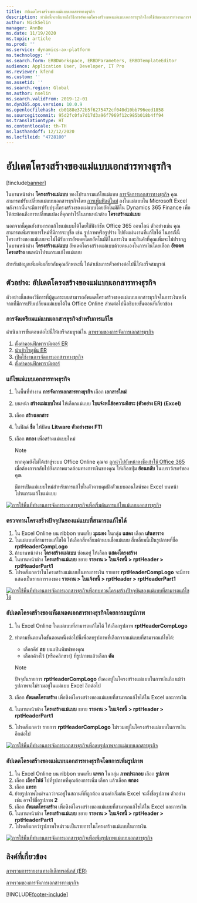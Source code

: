 ```yaml
---
title: อัปเดตโครงสร้างของแม่แบบเอกสารทางธุรกิจ
description: หัวข้อนี้จะอธิบายถึงวิธีการอัพเดตโครงสร้างของแม่แบบเอกสารธุรกิจโดยใช้ลักษณะการทำงานการจัดการเอกสารทางธุรกิจ
author: NickSelin
manager: AnnBe
ms.date: 11/19/2020
ms.topic: article
ms.prod: ''
ms.service: dynamics-ax-platform
ms.technology: ''
ms.search.form: ERBDWorkspace, ERBDParameters, ERBDTemplateEditor
audience: Application User, Developer, IT Pro
ms.reviewer: kfend
ms.custom: ''
ms.assetid: ''
ms.search.region: Global
ms.author: nselin
ms.search.validFrom: 2019-12-01
ms.dyn365.ops.version: 10.0.9
ms.openlocfilehash: cb0188e372b5f6275472cf040d10bb796eed1858
ms.sourcegitcommit: 95d2fc0fa7d17d3a96f7969f12c985b018b4ff94
ms.translationtype: HT
ms.contentlocale: th-TH
ms.lasthandoff: 12/12/2020
ms.locfileid: "4728100"
---
```

# <a name="update-the-structure-of-a-business-document-template"></a>อัปเดตโครงสร้างของแม่แบบเอกสารทางธุรกิจ 

[!include[banner](../includes/banner.md)]

ในบานหน้าต่าง **โครงสร้างแม่แบบ** ของโปรแกรมแก้ไขแม่แบบ [การจัดการเอกสารทางธุรกิจ](er-business-document-management.md) คุณสามารถปรับเปลี่ยนแม่แบบเอกสารธุรกิจโดย [การเพิ่มฟิลด์ใหม่](er-bdm-add-field-to-excel-template.md) ลงในแม่แบบใน Microsoft Excel หลังจากนั้นจะมีการปรับปรุงโครงสร้างของแม่แบบโดยอัตโนมัติใน Dynamics 365 Finance เพื่อให้สะท้อนถึงการเปลี่ยนแปลงที่คุณทำไว้ในบานหน้าต่าง **โครงสร้างแม่แบบ**

นอกจากนี้คุณยังสามารถแก้ไขแม่แบบได้โดยใช้ฟังก์ชัน Office 365 ออนไลน์ ตัวอย่างเช่น คุณสามารถเพิ่มรายการใหม่ที่มีการระบุชื่อ เช่น รูปภาพหรือรูปร่าง ไปยังแผ่นงานที่แก้ไขได้ ในกรณีนี้ โครงสร้างของแม่แบบจะไม่ได้รับการอัพเดตโดยอัตโนมัติในการเงิน และสินค้าที่คุณเพิ่มจะไม่ปรากฏในบานหน้าต่าง **โครงสร้างแม่แบบ** อัพเดตโครงสร้างแม่แบบด้วยตนเองในการเงินโดยเลือก **อัพเดตโครงสร้าง** บนหน้าโปรแกรมแก้ไขแม่แบบ

สำหรับข้อมูลเพิ่มเติมเกี่ยวกับคุณลักษณะนี้ ให้ดำเนินการตัวอย่างต่อไปนี้ให้เสร็จสมบูรณ์

## <a name="example-update-the-structure-of-a-business-document-template"></a>ตัวอย่าง: อัปเดตโครงสร้างของแม่แบบเอกสารทางธุรกิจ

ตัวอย่างนี้แสดงวิธีการที่ผู้ดูแลระบบสามารถอัพเดตโครงสร้างของแม่แบบเอกสารธุรกิจในการเงินหลังจากที่มีการปรับเปลี่ยนแม่แบบได้ใน Office Online ส่วนต่อไปนี้อธิบายขั้นตอนที่เกี่ยวข้อง

### <a name="prepare-a-business-document-template-for-editing"></a>การจัดเตรียมแม่แบบเอกสารธุรกิจสำหรับการแก้ไข

ดำเนินการขั้นตอนต่อไปนี้ให้เสร็จสมบูรณ์ใน [ภาพรวมของการจัดการเอกสารธุรกิจ](er-business-document-management.md)

1. [ตั้งค่าคอนฟิกพารามิเตอร์ ER](er-business-document-management.md#configure-er-parameters)
2. [นำเข้าโซลูชัน ER](er-business-document-management.md#import-er-solutions)
3. [เปิดใช้งานการจัดการเอกสารทางธุรกิจ](er-business-document-management.md#enable-business-document-management)
4. [ตั้งค่าคอนฟิกพารามิเตอร์](er-business-document-management.md#configure-parameters)

### <a name="edit-a-business-document-template"></a>แก้ไขแม่แบบเอกสารทางธุรกิจ

1. ในพื้นที่ทำงาน **การจัดการเอกสารทางธุรกิจ** เลือก **เอกสารใหม่**
2. บนหน้า **สร้างแม่แบบใหม่** ให้เลือกแม่แบบ **ใบแจ้งหนี้ข้อความอิสระ (ตัวอย่าง ER) (Excel)**
3. เลือก **สร้างเอกสาร**
4. ในฟิลด์ **ชื่อ** ให้ป้อน **Litware ตัวอย่างของ FTI**
5. เลือก **ตกลง** เพื่อสร้างแม่แบบใหม่

    > [!NOTE]
    > หากคุณยังไม่ได้เข้าสู่ระบบ Office Online คุณจะ [ถูกนำไปยังหน้าลงชื่อเข้าใช้ Office 365](er-business-document-management.md#frequently-asked-questions) เมื่อต้องการกลับไปยังสภาพแวดล้อมทางการเงินของคุณ ให้เลือกปุ่ม **ย้อนกลับ** ในเบราว์เซอร์ของคุณ

    มีการเปิดแม่แบบใหม่สำหรับการแก้ไขในตัวควบคุมฝังตัวแบบออนไลน์ของ Excel บนหน้าโปรแกรมแก้ไขแม่แบบ

[![การใช้พื้นที่ทำงานการจัดการเอกสารธุรกิจเพื่อเริ่มต้นการแก้ไขแม่แบบเอกสารธุรกิจ](./media/er-bdm-update-structure1.gif)](./media/er-bdm-update-structure1.gif)

### <a name="review-the-current-structure-of-the-editable-template"></a>ตรวจทานโครงสร้างปัจจุบันของแม่แบบที่สามารถแก้ไขได้

1. ใน Excel Online บน ribbon บนแท็บ **มุมมอง** ในกลุ่ม **แสดง** เลือก **เส้นตาราง**
2. ในแม่แบบที่สามารถแก้ไขได้ ให้เลือกสี่เหลี่ยมด้านบนชื่อแม่แบบ สี่เหลี่ยมนี้เป็นรูปภาพที่ชื่อ **rptHeaderCompLogo**
3. ถ้าบานหน้าต่าง **โครงสร้างแม่แบบ** ซ่อนอยู่ ให้เลือก **แสดงโครงสร้าง**
4. ในบานหน้าต่าง **โครงสร้างแม่แบบ** ขยาย **รายงาน \> ใบแจ้งหนี้ \> rptHeader \> rptHeaderPart1**
5. โปรดสังเกตว่าในโครงสร้างแม่แบบในทางการเงิน รายการ **rptHeaderCompLogo** จะมีการแสดงเป็นรายการรองของ **รายงาน \> ใบแจ้งหนี้ \> rptHeader \> rptHeaderPart1**

[![การใช้พื้นที่ทำงานการจัดการเอกสารธุรกิจเพื่อทบทวนโครงสร้างปัจจุบันของแม่แบบที่สามารถแก้ไขได้](./media/er-bdm-update-structure2.gif)](./media/er-bdm-update-structure2.gif)

### <a name="update-the-structure-of-a-business-document-template-by-deleting-a-picture"></a>อัปเดตโครงสร้างของเท็มเพลตเอกสารทางธุรกิจโดยการลบรูปภาพ

1. ใน Excel Online ในแม่แบบที่สามารถแก้ไขได้ ให้เลือกรูปภาพ **rptHeaderCompLogo**
2. ทำตามขั้นตอนใดขั้นตอนหนึ่งต่อไปนี้เพื่อลบรูปภาพที่เลือกจากแม่แบบที่สามารถแก้ไขได้:

    - เลือกคีย์ **ลบ** บนแป้นพิมพ์ของคุณ
    - เลือกค้างไว้ (หรือคลิกขวา) ที่รูปภาพแล้วเลือก **ตัด**

    > [!NOTE]
    > ปัจจุบันรายการ **rptHeaderCompLogo** ยังคงอยู่ในโครงสร้างแม่แบบในการเงินถึง แม้ว่ารูปภาพจะไม่รวมอยู่ในแม่แบบ Excel อีกต่อไป

3. เลือก **อัพเดตโครงสร้าง** เพื่อซิงค์โครงสร้างของแม่แบบที่สามารถแก้ไขได้ใน Excel และการเงิน
4. ในบานหน้าต่าง **โครงสร้างแม่แบบ** ขยาย **รายงาน \> ใบแจ้งหนี้ \> rptHeader \> rptHeaderPart1**
5. โปรดสังเกตว่า รายการ **rptHeaderCompLogo** ไม่รวมอยู่ในโครงสร้างแม่แบบในการเงินอีกต่อไป

[![การใช้พื้นที่ทำงานการจัดการเอกสารธุรกิจเพื่อลบรูปภาพจากแม่แบบเอกสารธุรกิจ](./media/er-bdm-update-structure3.gif)](./media/er-bdm-update-structure3.gif)

### <a name="update-the-structure-of-a-business-document-template-by-adding-a-picture"></a>อัปเดตโครงสร้างของแม่แบบเอกสารทางธุรกิจโดยการเพิ่มรูปภาพ

1. ใน Excel Online บน ribbon บนแท็บ **แทรก** ในกลุ่ม **ภาพประกอบ** เลือก **รูปภาพ**
2. เลือก **เลือกไฟล์** ไปที่รูปภาพที่คุณต้องการเพิ่ม เลือก แล้วเลือก **ตกลง**
3. เลือก **แทรก**
4. ย้ายรูปภาพใหม่จนกว่าจะอยู่ในสถานที่ที่ถูกต้อง ตามค่าเริ่มต้น Excel จะตั้งชื่อรูปภาพ ตัวอย่างเช่น อาจใช้ชื่อรูปภาพ **2**
5. เลือก **อัพเดตโครงสร้าง** เพื่อซิงค์โครงสร้างของแม่แบบที่สามารถแก้ไขได้ใน Excel และการเงิน
6. ในบานหน้าต่าง **โครงสร้างแม่แบบ** ขยาย **รายงาน \> ใบแจ้งหนี้ \> rptHeader \> rptHeaderPart1**
7. โปรดสังเกตว่ารูปภาพใหม่รวมเป็นรายการในโครงสร้างแม่แบบในการเงิน

[![การใช้พื้นที่ทำงานการจัดการเอกสารธุรกิจเพื่อเพิ่มรูปภาพแม่แบบเอกสารธุรกิจ](./media/er-bdm-update-structure4.gif)](./media/er-bdm-update-structure4.gif)

## <a name="related-links"></a>ลิงค์ที่เกี่ยวข้อง

[ภาพรวมการรายงานทางอิเล็กทรอนิกส์ (ER)](general-electronic-reporting.md)

[ภาพรวมของการจัดการเอกสารทางธุรกิจ](er-business-document-management.md)


[!INCLUDE[footer-include](../../../includes/footer-banner.md)]